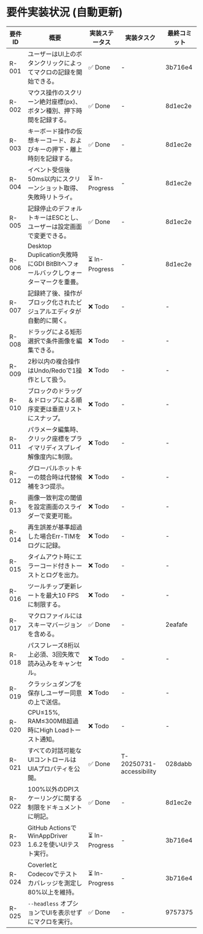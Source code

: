 # 要件実装状況 (自動更新)

| 要件ID | 概要 | 実装ステータス | 実装タスク | 最終コミット |
|-------|------|---------------|------------|--------------|
| R-001 | ユーザーはUI上のボタンクリックによってマクロの記録を開始できる。 | ✅ Done | - | 3b716e4 |
| R-002 | マウス操作のスクリーン絶対座標(px)、ボタン種別、押下時間を記録する。 | ✅ Done | - | 8d1ec2e |
| R-003 | キーボード操作の仮想キーコード、およびキーの押下・離上時刻を記録する。 | ✅ Done | - | 8d1ec2e |
| R-004 | イベント受信後50ms以内にスクリーンショット取得、失敗時リトライ。 | ⏳ In-Progress | - | 8d1ec2e |
| R-005 | 記録停止のデフォルトキーはESCとし、ユーザーは設定画面で変更できる。 | ✅ Done | - | 8d1ec2e |
| R-006 | Desktop Duplication失敗時にGDI BitBltへフォールバックしウォーターマークを重畳。 | ⏳ In-Progress | - | 8d1ec2e |
| R-007 | 記録終了後、操作がブロック化されたビジュアルエディタが自動的に開く。 | ❌ Todo | - | - |
| R-008 | ドラッグによる矩形選択で条件画像を編集できる。 | ❌ Todo | - | - |
| R-009 | 2秒以内の複合操作はUndo/Redoで1操作として扱う。 | ❌ Todo | - | - |
| R-010 | ブロックのドラッグ＆ドロップによる順序変更は垂直リストにスナップ。 | ❌ Todo | - | - |
| R-011 | パラメータ編集時、クリック座標をプライマリディスプレイ解像度内に制限。 | ❌ Todo | - | - |
| R-012 | グローバルホットキーの競合時は代替候補を3つ提示。 | ❌ Todo | - | - |
| R-013 | 画像一致判定の閾値を設定画面のスライダーで変更可能。 | ❌ Todo | - | - |
| R-014 | 再生誤差が基準超過した場合Err-TIMをログに記録。 | ❌ Todo | - | - |
| R-015 | タイムアウト時にエラーコード付きトーストとログを出力。 | ❌ Todo | - | - |
| R-016 | ツールチップ更新レートを最大10 FPSに制限する。 | ❌ Todo | - | - |
| R-017 | マクロファイルにはスキーマバージョンを含める。 | ✅ Done | - | 2eafafe |
| R-018 | パスフレーズ8桁以上必須、3回失敗で読み込みをキャンセル。 | ❌ Todo | - | - |
| R-019 | クラッシュダンプを保存しユーザー同意の上で送信。 | ❌ Todo | - | - |
| R-020 | CPU≤15%, RAM≤300MB超過時にHigh Loadトースト通知。 | ❌ Todo | - | - |
| R-021 | すべての対話可能なUIコントロールはUIAプロパティを公開。 | ✅ Done | T-20250731-accessibility | 028dabb |
| R-022 | 100%以外のDPIスケーリングに関する制限をドキュメントに明記。 | ✅ Done | - | 8d1ec2e |
| R-023 | GitHub ActionsでWinAppDriver 1.6.2を使いUIテスト実行。 | ⏳ In-Progress | - | 3b716e4 |
| R-024 | CoverletとCodecovでテストカバレッジを測定し80%以上を維持。 | ⏳ In-Progress | - | 3b716e4 |
| R-025 | `--headless` オプションでUIを表示せずにマクロを実行。 | ✅ Done | - | 9757375 |

